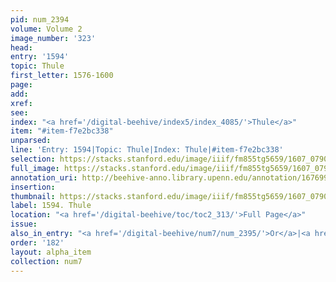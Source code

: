 ```yaml
---
pid: num_2394
volume: Volume 2
image_number: '323'
head:
entry: '1594'
topic: Thule
first_letter: 1576-1600
page:
add:
xref:
see:
index: "<a href='/digital-beehive/index5/index_4085/'>Thule</a>"
item: "#item-f7e2bc338"
unparsed:
line: 'Entry: 1594|Topic: Thule|Index: Thule|#item-f7e2bc338'
selection: https://stacks.stanford.edu/image/iiif/fm855tg5659/1607_0790/410,3057,2762,190/full/0/default.jpg
full_image: https://stacks.stanford.edu/image/iiif/fm855tg5659/1607_0790/full/full/0/default.jpg
annotation_uri: http://beehive-anno.library.upenn.edu/annotation/1676993498563
insertion:
thumbnail: https://stacks.stanford.edu/image/iiif/fm855tg5659/1607_0790/410,3057,600,180/250,/0/default.jpg
label: 1594. Thule
location: "<a href='/digital-beehive/toc/toc2_313/'>Full Page</a>"
issue:
also_in_entry: "<a href='/digital-beehive/num7/num_2395/'>Or</a>|<a href='/digital-beehive/num7/num_2396/'>Repentance</a>"
order: '182'
layout: alpha_item
collection: num7
---
```

